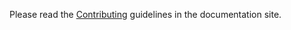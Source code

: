 Please read the [Contributing](https://docs.masogram.dev/en/dev-3.x/contributing.html) guidelines in the documentation site.
